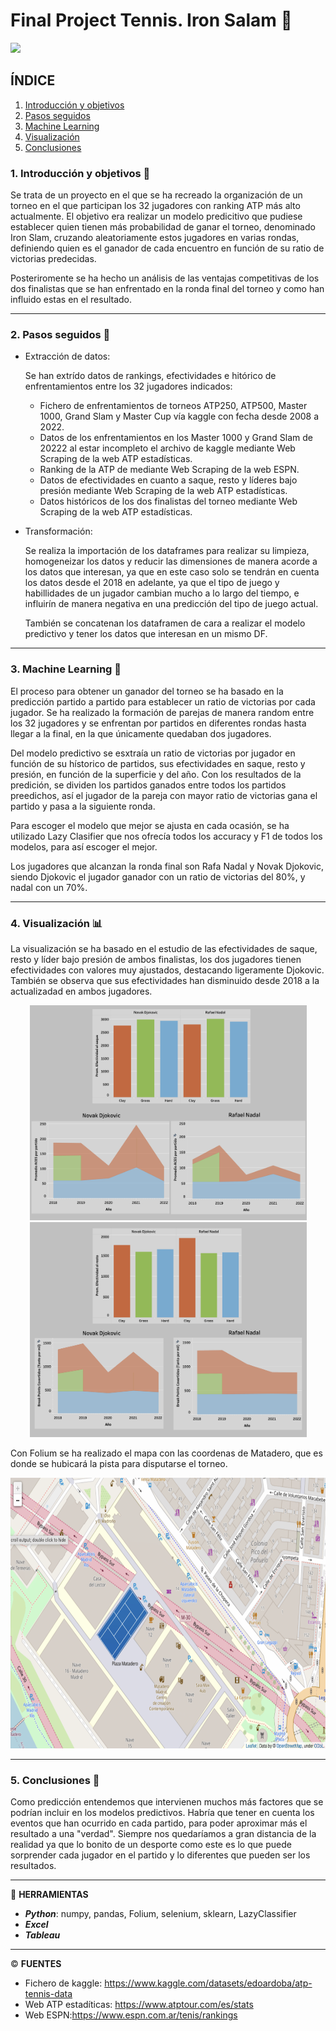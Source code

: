 # Final Project Tennis. Iron Salam 🎾

<img src="https://github.com/AnaChaparro/Final-Project-Tennis/blob/main/img/close-up-view-tennis-ball-caught-net-court.jpg?raw=true"> 

## ÍNDICE

1. [Introducción y objetivos](#introducción-y-objetivos)
2. [Pasos seguidos](#pasos-seguidos)
3. [Machine Learning](#machine-learning)
4. [Visualización](#visualización)
5. [Conclusiones](#conclusiones)


### 1. Introducción y objetivos 🎯

Se trata de un proyecto en el que se ha recreado la organización de un torneo en el que participan los 32 jugadores con ranking ATP más alto actualmente. El objetivo era realizar un modelo predicitivo que pudiese establecer quien tienen más probabilidad de ganar el torneo, denominado Iron Slam, cruzando aleatoriamente estos jugadores en varias rondas, definiendo quien es el ganador de cada encuentro en función de su ratio de victorias predecidas.

Posteriromente se ha hecho un análisis de las ventajas competitivas de los dos finalistas que se han enfrentado en la ronda final del torneo y como han influido estas en el resultado.

--------------------------------------------------------

### 2. Pasos seguidos 📌

- Extracción de datos:

  Se han extrído datos de rankings, efectividades e hitórico de enfrentamientos entre los 32 jugadores indicados:
  - Fichero de enfrentamientos de torneos ATP250, ATP500, Master 1000, Grand Slam y Master Cup vía kaggle con fecha desde 2008 a 2022.
  - Datos de los enfrentamientos en los Master 1000 y Grand Slam de 20222 al estar incompleto el archivo de kaggle mediante Web Scraping de la web ATP   estadísticas.
  - Ranking de la ATP de mediante Web Scraping de la web ESPN.
  - Datos de efectividades en cuanto a saque, resto y líderes bajo presión mediante Web Scraping de la web ATP estadísticas.
  - Datos históricos de los dos finalistas del torneo mediante Web Scraping de la web ATP estadísticas.

- Transformación:
  
  Se realiza la importación de los dataframes para realizar su limpieza, homogeneizar los datos y reducir las dimensiones de manera acorde a los datos que   interesan, ya que en este caso solo se tendrán en cuenta los datos desde el 2018 en adelante, ya que el tipo de juego y habillidades de un jugador         cambian mucho a lo largo del tiempo, e influirín de manera negativa en una predicción del tipo de juego actual.

  También se concatenan los dataframen de cara a realizar el modelo predictivo y tener los datos que interesan en un mismo DF.

--------------------------------------------------------

### 3. Machine Learning 🤖

El proceso para obtener un ganador del torneo se ha basado en la predicción partido a partido para establecer un ratio de victorias por cada jugador.
Se ha realizado la formación de parejas de manera random entre los 32 jugadores y se enfrentan por partidos en diferentes rondas hasta llegar a la final, en la que únicamente quedaban dos jugadores.

Del modelo predictivo se esxtraía un ratio de victorias por jugador en función de su hístorico de partidos, sus efectividades en saque, resto y presión, en función de la superficie y del año. Con los resultados de la predición, se dividen los partidos ganados entre todos los partidos preedichos, así el jugador de la pareja con mayor ratio de victorias gana el partido y pasa a la siguiente ronda.

Para escoger el modelo que mejor se ajusta en cada ocasión, se ha utilizado Lazy Clasifier que nos ofrecía todos los accuracy y F1 de todos los modelos, para así escoger el mejor.

Los jugadores que alcanzan la ronda final son Rafa Nadal y Novak Djokovic, siendo Djokovic el jugador ganador con un ratio de victorias del 80%, y nadal con un 70%.

--------------------------------------------------------

### 4. Visualización 📊

La visualización se ha basado en el estudio de las efectividades de saque, resto y líder bajo presión de ambos finalistas, los dos jugadores tienen efectividades con valores muy ajustados, destacando ligeramente Djokovic. También se observa que sus efectividades han disminuido desde 2018 a la actualizadad en ambos jugadores.

<p align="center">
<img src="https://github.com/AnaChaparro/Final-Project-Tennis/blob/main/img/Captura%20de%20pantalla%202022-12-15%20a%20las%2014.13.02.png?raw=true" width="443" height="344">         <img src="https://github.com/AnaChaparro/Final-Project-Tennis/blob/main/img/Captura%20de%20pantalla%202022-12-15%20a%20las%2014.12.47.png?raw=true" width="443" height="344">
</p>

Con Folium se ha realizado el mapa con las coordenas de Matadero, que es donde se hubicará la pista para disputarse el torneo.
 <p align="center">
  <img src="https://github.com/AnaChaparro/Final-Project-Tennis/blob/main/img/Captura%20de%20pantalla%202022-12-15%20a%20las%2014.14.32.png?raw=true" width="725" height="433">
  </p>

--------------------------------------------------------

### 5. Conclusiones 🔎

Como predicción entendemos que intervienen muchos más factores que se podrían incluir en los modelos predictivos. Habría que tener en cuenta los eventos que han ocurrido en cada partido, para poder aproximar más el resultado a una "verdad". Siempre nos quedaríamos a gran distancia de la realidad ya que lo bonito de un desporte como este es lo que puede sorprender cada jugador en el partido y lo diferentes que pueden ser los resultados.

-------------------------------------------------------

🚀 **HERRAMIENTAS**

  - **_Python_**: numpy, pandas, Folium, selenium, sklearn, LazyClassifier
  - **_Excel_**
  - **_Tableau_**

-------------------------------------------------------

© **FUENTES**

- Fichero de kaggle: https://www.kaggle.com/datasets/edoardoba/atp-tennis-data
- Web ATP estadíticas: https://www.atptour.com/es/stats
- Web ESPN:https://www.espn.com.ar/tenis/rankings





 
 
 
